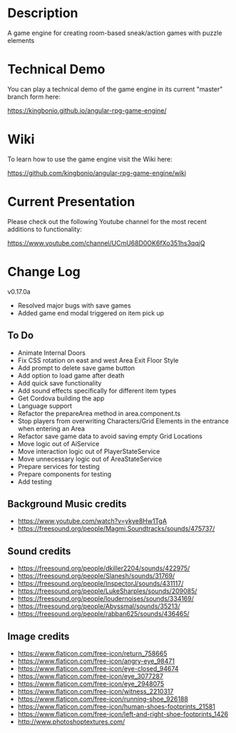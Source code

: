 # Description

A game engine for creating room-based sneak/action games with puzzle elements

# Technical Demo

You can play a technical demo of the game engine in its current "master" branch form here:

https://kingbonio.github.io/angular-rpg-game-engine/


# Wiki

To learn how to use the game engine visit the Wiki here:

https://github.com/kingbonio/angular-rpg-game-engine/wiki


# Current Presentation

Please check out the following Youtube channel for the most recent additions to functionality:

https://www.youtube.com/channel/UCmU68D0OK6fXo351hs3qqjQ


# Change Log

v0.17.0a

* Resolved major bugs with save games
* Added game end modal triggered on item pick up


## To Do

* Animate Internal Doors
* Fix CSS rotation on east and west Area Exit Floor Style
* Add prompt to delete save game button
* Add option to load game after death
* Add quick save functionality
* Add sound effects specifically for different item types
* Get Cordova building the app
* Language support
* Refactor the prepareArea method in area.component.ts
* Stop players from overwriting Characters/Grid Elements in the entrance when entering an Area
* Refactor save game data to avoid saving empty Grid Locations
* Move logic out of AiService
* Move interaction logic out of PlayerStateService
* Move unnecessary logic out of AreaStateService
* Prepare services for testing
* Prepare components for testing
* Add testing


## Background Music credits

* https://www.youtube.com/watch?v=ykye8Hw1TgA
* https://freesound.org/people/Magmi.Soundtracks/sounds/475737/


## Sound credits

* https://freesound.org/people/dkiller2204/sounds/422975/
* https://freesound.org/people/Slanesh/sounds/31769/
* https://freesound.org/people/InspectorJ/sounds/431117/
* https://freesound.org/people/LukeSharples/sounds/209085/
* https://freesound.org/people/loudernoises/sounds/334169/
* https://freesound.org/people/Abyssmal/sounds/35213/
* https://freesound.org/people/rabban625/sounds/436465/


## Image credits

* https://www.flaticon.com/free-icon/return_758665
* https://www.flaticon.com/free-icon/angry-eye_98471
* https://www.flaticon.com/free-icon/eye-closed_94674
* https://www.flaticon.com/free-icon/eye_3077287
* https://www.flaticon.com/free-icon/eye_2948075
* https://www.flaticon.com/free-icon/witness_2210317
* https://www.flaticon.com/free-icon/running-shoe_926188
* https://www.flaticon.com/free-icon/human-shoes-footprints_21581
* https://www.flaticon.com/free-icon/left-and-right-shoe-footprints_1426
* http://www.photoshoptextures.com/
